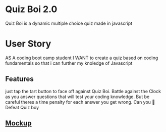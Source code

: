 # Quiz Boi 2.0
Quiz Boi is a dynamic multiple choice quiz made in javascript 

# User Story
AS A coding boot camp student
I WANT to create a quiz based on coding fundamentals
so that i can further my knoledge of Javascript

## Features
just tap the tart button to face off against Quiz Boi. Battle against the Clock as
you answer questions that will test your coding knowledge. But be careful theres
a time penalty for each answer you get wrong. Can you 🫵 Defeat Quiz boy 

## <ins>Mockup<ins>
